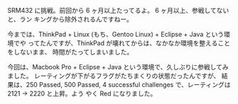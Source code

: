 <!--
title: SRM432
date: 2009-01-07
-->

SRM432 に挑戦。前回から 6 ヶ月以上たってるよ。 6 ヶ月以上、参戦してないと、ラン
キングから除外されるんですねー。

今までは、ThinkPad + Linux (もち、Gentoo Linux) + Eclipse + Java という環境でや
ってたんですが、ThinkPad が壊れてからは、なかなか環境を整えることをしないまま、
時間がたってしまいました。

今回は、Macbook Pro + Eclipse + Java という環境で、久しぶりに参戦してみました。
レーティングが下がるフラグがたちまくりの状態だったんですが、 結果は、250 Passed,
500 Passed, 4 successful challenges で、レーティングは 2121 -> 2220 と上昇。よう
やく Red になりました。
